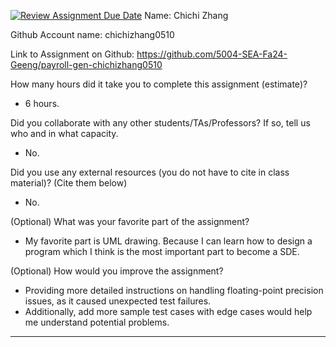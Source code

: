 [![Review Assignment Due Date](https://classroom.github.com/assets/deadline-readme-button-22041afd0340ce965d47ae6ef1cefeee28c7c493a6346c4f15d667ab976d596c.svg)](https://classroom.github.com/a/0MNG42B5)
Name: Chichi Zhang

Github Account name: chichizhang0510

Link to Assignment on Github: https://github.com/5004-SEA-Fa24-Geeng/payroll-gen-chichizhang0510

How many hours did it take you to complete this assignment (estimate)?
* 6 hours.

Did you collaborate with any other students/TAs/Professors? If so, tell us who and in what
capacity.
* No.
  
Did you use any external resources (you do not have to cite in class material)? (Cite them below)
* No.


(Optional) What was your favorite part of the assignment?
* My favorite part is UML drawing. Because I can learn how to design a program which I think is the most important part to become a SDE.

(Optional) How would you improve the assignment?
* Providing more detailed instructions on handling floating-point precision issues, as it caused unexpected test failures. 
* Additionally, add more sample test cases with edge cases would help me understand potential problems.
---
